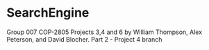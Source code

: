 # SearchEngine
Group 007
COP-2805 Projects 3,4 and 6 by William Thompson, Alex Peterson, and David Blocher.
Part 2 - Project 4 branch
